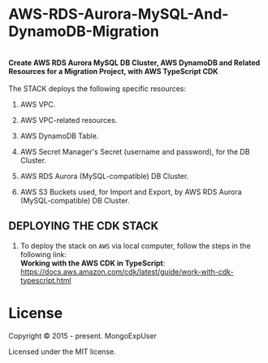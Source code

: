 # AWS-RDS-Aurora-MySQL-And-DynamoDB-Migration

<br>
<strong>
Create AWS RDS Aurora MySQL DB Cluster, AWS DynamoDB and Related Resources for a Migration Project, with AWS TypeScript CDK
</strong>
<br><br>
The  STACK deploys the following specific resources:

1) AWS VPC.

2) AWS VPC-related resources.

3) AWS DynamoDB Table.

4) AWS Secret Manager's Secret (username and password), for the DB Cluster.

5) AWS RDS Aurora (MySQL-compatible) DB Cluster.

6) AWS S3 Buckets used, for Import and Export, by AWS RDS Aurora (MySQL-compatible) DB Cluster.

## DEPLOYING THE CDK STACK

1) To deploy the stack  on ```AWS``` via local computer, follow the steps in the following link:<br>
 <strong>Working with the AWS CDK in TypeScript</strong>: <a href="https://docs.aws.amazon.com/cdk/latest/guide/work-with-cdk-typescript.html" rel="nofollow">https://docs.aws.amazon.com/cdk/latest/guide/work-with-cdk-typescript.html</a></p>
  
  

# License

Copyright © 2015 - present. MongoExpUser

Licensed under the MIT license.
